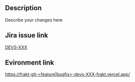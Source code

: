 ## Description

Describe your changes here

## Jira issue link

[DEVS-XXX](https://frakt-nft.atlassian.net/browse/DEVS-XXX)

## Evironment link

[https://frakt-git-<feature|bugfix>-devs-XXX-frakt.vercel.app/](https://frakt-git-<feature|bugfix>-devs-XXX-frakt.vercel.app/)
